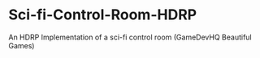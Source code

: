 # Sci-fi-Control-Room-HDRP
An HDRP Implementation of a sci-fi control room (GameDevHQ Beautiful Games)
